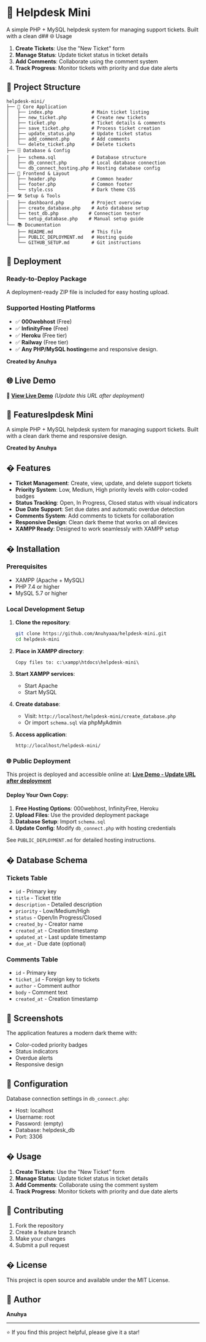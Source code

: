 # 🎫 Helpdesk Mini

A simple PHP + MySQL helpdesk system for managing support tickets. Built with a clean d## 🌐 Usage

1. **Create Tickets**: Use the "New Ticket" form
2. **Manage Status**: Update ticket status in ticket details
3. **Add Comments**: Collaborate using the comment system
4. **Track Progress**: Monitor tickets with priority and due date alerts

## 📁 Project Structure

```
helpdesk-mini/
├── 📄 Core Application
│   ├── index.php              # Main ticket listing
│   ├── new_ticket.php         # Create new tickets  
│   ├── ticket.php             # Ticket details & comments
│   ├── save_ticket.php        # Process ticket creation
│   ├── update_status.php      # Update ticket status
│   ├── add_comment.php        # Add comments
│   └── delete_ticket.php      # Delete tickets
├── 🗄️ Database & Config
│   ├── schema.sql             # Database structure
│   ├── db_connect.php         # Local database connection
│   └── db_connect_hosting.php # Hosting database config
├── 🎨 Frontend & Layout
│   ├── header.php             # Common header
│   ├── footer.php             # Common footer
│   └── style.css              # Dark theme CSS
├── 🛠️ Setup & Tools
│   ├── dashboard.php          # Project overview
│   ├── create_database.php    # Auto database setup
│   ├── test_db.php           # Connection tester
│   └── setup_database.php    # Manual setup guide
└── 📚 Documentation
    ├── README.md              # This file
    ├── PUBLIC_DEPLOYMENT.md   # Hosting guide
    └── GITHUB_SETUP.md        # Git instructions
```

## 🚀 Deployment

### Ready-to-Deploy Package
A deployment-ready ZIP file is included for easy hosting upload.

### Supported Hosting Platforms
- ✅ **000webhost** (Free)
- ✅ **InfinityFree** (Free) 
- ✅ **Heroku** (Free tier)
- ✅ **Railway** (Free tier)
- ✅ **Any PHP/MySQL hosting**eme and responsive design.

**Created by Anuhya**

## 🌐 Live Demo

**🚀 [View Live Demo](https://anuhya-helpdesk.000webhostapp.com)** *(Update this URL after deployment)*

## 🚀 Featureslpdesk Mini

A simple PHP + MySQL helpdesk system for managing support tickets. Built with a clean dark theme and responsive design.

**Created by Anuhya**

## � Features

- **Ticket Management**: Create, view, update, and delete support tickets
- **Priority System**: Low, Medium, High priority levels with color-coded badges
- **Status Tracking**: Open, In Progress, Closed status with visual indicators
- **Due Date Support**: Set due dates and automatic overdue detection
- **Comments System**: Add comments to tickets for collaboration
- **Responsive Design**: Clean dark theme that works on all devices
- **XAMPP Ready**: Designed to work seamlessly with XAMPP setup

## � Installation

### Prerequisites
- XAMPP (Apache + MySQL)
- PHP 7.4 or higher
- MySQL 5.7 or higher

### Local Development Setup

1. **Clone the repository**:
   ```bash
   git clone https://github.com/Anuhyaaa/helpdesk-mini.git
   cd helpdesk-mini
   ```

2. **Place in XAMPP directory**:
   ```
   Copy files to: c:\xampp\htdocs\helpdesk-mini\
   ```

3. **Start XAMPP services**:
   - Start Apache
   - Start MySQL

4. **Create database**:
   - Visit: `http://localhost/helpdesk-mini/create_database.php`
   - Or import `schema.sql` via phpMyAdmin

5. **Access application**:
   ```
   http://localhost/helpdesk-mini/
   ```

### 🌐 Public Deployment

This project is deployed and accessible online at:
**[Live Demo - Update URL after deployment](https://your-domain.000webhostapp.com)**

#### Deploy Your Own Copy:
1. **Free Hosting Options**: 000webhost, InfinityFree, Heroku
2. **Upload Files**: Use the provided deployment package
3. **Database Setup**: Import `schema.sql` 
4. **Update Config**: Modify `db_connect.php` with hosting credentials

See `PUBLIC_DEPLOYMENT.md` for detailed hosting instructions.

## �️ Database Schema

### Tickets Table
- `id` - Primary key
- `title` - Ticket title
- `description` - Detailed description
- `priority` - Low/Medium/High
- `status` - Open/In Progress/Closed
- `created_by` - Creator name
- `created_at` - Creation timestamp
- `updated_at` - Last update timestamp
- `due_at` - Due date (optional)

### Comments Table
- `id` - Primary key
- `ticket_id` - Foreign key to tickets
- `author` - Comment author
- `body` - Comment text
- `created_at` - Creation timestamp

## 🎨 Screenshots

The application features a modern dark theme with:
- Color-coded priority badges
- Status indicators
- Overdue alerts
- Responsive design

## 🔧 Configuration

Database connection settings in `db_connect.php`:
- Host: localhost
- Username: root
- Password: (empty)
- Database: helpdesk_db
- Port: 3306

## � Usage

1. **Create Tickets**: Use the "New Ticket" form
2. **Manage Status**: Update ticket status in ticket details
3. **Add Comments**: Collaborate using the comment system
4. **Track Progress**: Monitor tickets with priority and due date alerts

## 🤝 Contributing

1. Fork the repository
2. Create a feature branch
3. Make your changes
4. Submit a pull request

## � License

This project is open source and available under the MIT License.

## 👤 Author

**Anuhya**

---

⭐ If you find this project helpful, please give it a star!